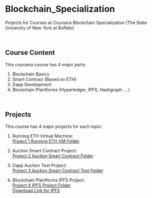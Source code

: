 # Blockchain_Specialization
Projects for Courses at Coursera Blockchain Specialization (The State University of New York at Buffalo)


<br />

## Course Content
This coursera course has 4 major parts:
1. Blockchain Basics
2. Smart Contract (Based on ETH)
3. Dapp Development
4. Blockchain Plantforms (Hyperledger, IPFS, Hashgraph ....)

<br />

## Projects

This course has 4 major projects for each topic:
1. Running ETH Virtual Machine: <br />
 [Project 1 Running ETH VM Folder](Part1-Basics)

2. Auction Smart Contract Project: <br />
 [Project 2 Auction Smart Contract Folder](Part2-Smart_Contract/Auction_Project)

3. Dapp Auction Test Project: <br />
 [Project 3 Auction Smart Contract Test Folder](Part3-Dapps/Final_Project)

4. Blockchain Plantforms IPFS Project: <br />
 [Project 4 IPFS Project Folder](Part4-Blockchain_Plantforms)  <br />
 [Download Link for IPFS](https://docs.ipfs.io/guides/guides/install/)






